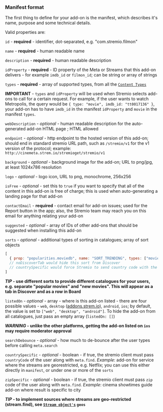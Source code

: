 ### Manifest format

The first thing to define for your add-on is the manifest, which describes it's name, purpose and some technical details.

Valid properties are:

``id`` - **required** - identifier, dot-separated, e.g. "com.stremio.filmon"

``name`` - **required** - human readable name

``description`` - **required** - human readable description

``idProperty`` - **required** - ID property of the Meta or Streams that this add-on delivers - for example ``imdb_id`` or ``filmon_id``; can be string or array of strings

``types`` - **required** - array of supported types, from all the [``Content Types``](/meta/content.types.md)

**IMPORTANT** - ``types`` and ``idProperty`` will be used when Stremio selects add-ons to call for a certain request. For example, if the user wants to watch Metropolis, the query would be ``{ type: "movie", imdb_id: "tt0017136" }``, your add-on has to have ``imdb_id`` in the manifest ``idProperty`` and ``movie`` in the manifest ``types``.

``webDescription`` - _optional_ - human readable description for the auto-generated add-on HTML page ; HTML allowed

``endpoint`` - _optional_ - http endpoint to the hosted version of this add-on; should end in standard stremio URL path, such as ``/stremio/v1`` for the v1 version of the protocol; example: ``http://cinemeta.strem.io/stremioget/stremio/v1``

``background`` - _optional_ - background image for the add-on; URL to png/jpg, at least 1024x786 resolution

``logo`` - _optional_ - logo icon, URL to png, monochrome, 256x256

``isFree`` - _optional_ - set this to ``true`` if you want to specify that all of the content in this add-on is free of charge; this is used when auto-generating a landing page for that add-on

``contactEmail`` - **required** - contact email for add-on issues; used for the Report button in the app; also, the Stremio team may reach you on this email for anything relating your add-on

``suggested`` - _optional_ - array of IDs of other add-ons that should be suggested when installing this add-on

``sorts`` - _optional_ - additional types of sorting in catalogues; array of sort objects

```javascript
[
  { prop: "popularities.moviedb", name: "SORT_TRENDING", types: ["movie", "series"], noDiscoverTab: false, countrySpecific: false }
  // noDiscoverTab would hide this sort from Discover
  // countrySpecific would force Stremio to send country code with the meta.find request for that sort
]
```

***TIP* - use different sorts to provide different catalogues for your users, e.g. separate "popular movies" and "new movies". This will appear as a tab in Discover and as a row in Board**


``listedOn`` - _optional_ - array - where is this add-on listed - there are four possible values - ``web``, ``desktop`` ([addons.strem.io](http://addons.strem.io)), ``android``, ``ios``; by default, the value is set to ``["web", "desktop", "android"]``. To hide the add-on from all catalogues, just pass an empty array (``listedOn: []``)

***WARNING* - unlike the other platforms, getting the add-on listed on ``ios`` may require moderator approval**


``searchDebounce`` - _optional_ - how much to de-bounce after the user types before calling ``meta.search``

``countrySpecific`` - _optional_ - boolean - if true, the stremio client must pass ``countryCode`` of the user along with ``meta.find``. *Example*: add-on for service where the streams are georestricted, e.g. Netflix; you can use this either directly in ``manifest``, or under one or more of the ``sorts``


``zipSpecific`` - _optional_ - boolean - if true, the stremio client must pass ``zip`` code of the user along with  ``meta.find``. *Example*: cinema showtimes guide add-on where result is specific to city

***TIP* - to implement sources where streams are geo-restricted (stream.find), see [``Stream object's``](/stream/stream.response.md) `geos`**


